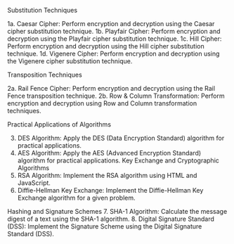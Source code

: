 Substitution Techniques

1a. Caesar Cipher: Perform encryption and decryption using the Caesar cipher substitution technique.
1b. Playfair Cipher: Perform encryption and decryption using the Playfair cipher substitution technique.
1c. Hill Cipher: Perform encryption and decryption using the Hill cipher substitution technique.
1d. Vigenere Cipher: Perform encryption and decryption using the Vigenere cipher substitution technique.

Transposition Techniques

2a. Rail Fence Cipher: Perform encryption and decryption using the Rail Fence transposition technique.
2b. Row & Column Transformation: Perform encryption and decryption using Row and Column transformation techniques.

Practical Applications of Algorithms

3. DES Algorithm: Apply the DES (Data Encryption Standard) algorithm for practical applications.
4. AES Algorithm: Apply the AES (Advanced Encryption Standard) algorithm for practical applications.
Key Exchange and Cryptographic Algorithms
5. RSA Algorithm: Implement the RSA algorithm using HTML and JavaScript.
6. Diffie-Hellman Key Exchange: Implement the Diffie-Hellman Key Exchange algorithm for a given problem.

Hashing and Signature Schemes
7. SHA-1 Algorithm: Calculate the message digest of a text using the SHA-1 algorithm.
8. Digital Signature Standard (DSS): Implement the Signature Scheme using the Digital Signature Standard (DSS).
